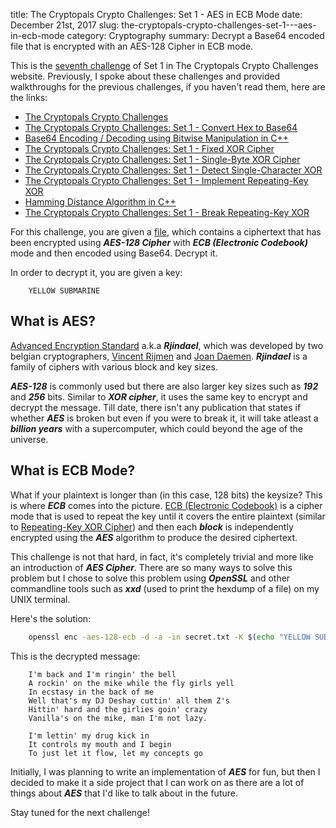 title: The Cryptopals Crypto Challenges: Set 1 -  AES in ECB Mode
date: December 21st, 2017
slug: the-cryptopals-crypto-challenges-set-1---aes-in-ecb-mode
category: Cryptography
summary: Decrypt a Base64 encoded file that is encrypted with an AES-128 Cipher in ECB mode.

This is the [seventh
challenge](http://cryptopals.com/sets/1/challenges/7) of Set 1 in The
Cryptopals Crypto Challenges website. Previously, I spoke about these
challenges and provided walkthroughs for the previous challenges, if you
haven't read them, here are the links:

+ [The Cryptopals Crypto
    Challenges](/posts/the-cryptopals-crypto-challenges)
+ [The Cryptopals Crypto Challenges: Set 1 - Convert Hex to
    Base64](/posts/the-cryptopals-crypto-challenges-set-1-convert-hex-to-base64)
+ [Base64 Encoding / Decoding using Bitwise Manipulation in
    C++](/posts/base64-encoding-decoding-using-bitwise-manipulation-in-c)
+ [The Cryptopals Crypto Challenges: Set 1 - Fixed XOR
    Cipher](/posts/the-cryptopals-crypto-challenges-set-1-fixed-xor)
+ [The Cryptopals Crypto Challenges: Set 1 - Single-Byte XOR
    Cipher](/posts/the-cryptopals-crypto-challenges-set-1-single-byte-xor-cipher)
+ [The Cryptopals Crypto Challenges: Set 1 - Detect Single-Character
    XOR](/posts/the-cryptopals-crypto-challenges-set-1-detect-single-character-xor)
+ [The Cryptopals Crypto Challenges: Set 1 - Implement Repeating-Key
    XOR](/posts/the-cryptopals-crypto-challenges-set-1-implement-repeating-key-xor)
+ [Hamming Distance Algorithm in
    C++](/posts/hamming-distance-algorithm-in-c)
+ [The Cryptopals Crypto Challenges: Set 1 - Break Repeating-Key
    XOR](/posts/the-cryptopals-crypto-challenges-set-1-break-repeating-key-xor)

For this challenge, you are given a
[file](http://cryptopals.com/static/challenge-data/7.txt), which
contains a ciphertext that has been encrypted using ***AES-128 Cipher***
with ***ECB (Electronic Codebook)*** mode and then encoded using Base64.
Decrypt it.

In order to decrypt it, you are given a key:

```plaintext
    YELLOW SUBMARINE
```

## What is AES?

[Advanced Encryption
Standard](https://en.wikipedia.org/wiki/Advanced_Encryption_Standard)
a.k.a ***Rjindael***, which was developed by two belgian cryptographers,
[Vincent Rijmen](https://en.wikipedia.org/wiki/Vincent_Rijmen) and [Joan
Daemen](https://en.wikipedia.org/wiki/Joan_Daemen). ***Rjindael*** is a
family of ciphers with various block and key sizes.

***AES-128*** is commonly used but there are also larger key sizes such as
***192*** and ***256*** bits. Similar to ***XOR cipher***, it uses the same
key to encrypt and decrypt the message. Till date, there isn't any
publication that states if whether ***AES*** is broken but even if you
were to break it, it will take atleast a ***billion years*** with a
supercomputer, which could beyond the age of the universe.

## What is ECB Mode?

What if your plaintext is longer than (in this case, 128 bits) the
keysize? This is where ***ECB*** comes into the picture. [ECB (Electronic
Codebook)](https://en.wikipedia.org/wiki/Block_cipher_mode_of_operation)
is a cipher mode that is used to repeat the key until it covers the
entire plaintext (similar to [Repeating-Key XOR
Cipher](/posts/the-cryptopals-crypto-challenges-set-1-implement-repeating-key-xor))
and then each ***block*** is independently encrypted using the ***AES***
algorithm to produce the desired ciphertext.

This challenge is not that hard, in fact, it's completely trivial and
more like an introduction of ***AES Cipher***. There are so many ways to
solve this problem but I chose to solve this problem using ***OpenSSL***
and other commandline tools such as ***xxd*** (used to print the hexdump of
a file) on my UNIX terminal.

Here's the solution:

```bash
    openssl enc -aes-128-ecb -d -a -in secret.txt -K $(echo "YELLOW SUBMARINE" | xxd -p) -iv 1 | head
```

This is the decrypted message:

```plaintext
    I'm back and I'm ringin' the bell
    A rockin' on the mike while the fly girls yell
    In ecstasy in the back of me
    Well that's my DJ Deshay cuttin' all them Z's
    Hittin' hard and the girlies goin' crazy
    Vanilla's on the mike, man I'm not lazy.

    I'm lettin' my drug kick in
    It controls my mouth and I begin
    To just let it flow, let my concepts go
```

Initially, I was planning to write an implementation of ***AES*** for fun,
but then I decided to make it a side project that I can work on as there
are a lot of things about ***AES*** that I'd like to talk about in the
future.

Stay tuned for the next challenge!